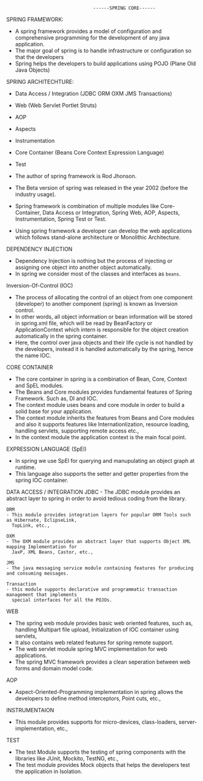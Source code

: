
						 			------SPRING CORE------    														

SPRING FRAMEWORK:
- A spring framework provides a model of configuration and comprehensive programming for the development
  of any java application.
- The major goal of spring is to handle infrastructure or configuration so that the developers
- Spring helps the developers to build applications using POJO (Plane Old Java Objects)

SPRING ARCHITECHTURE:
- Data Access / Integration (JDBC
							 ORM 
							 OXM 
							 JMS 
							 Transactions)
- Web (Web
	   Servlet
	   Portlet
	   Struts)
- AOP
- Aspects
- Instrumentation
- Core Container (Beans
				  Core
				  Context
				  Expression Language)
- Test

- The author of spring framework is Rod Jhonson.
- The Beta version of spring was released in the year 2002 (before the industry usage).
- Spring framework is combination of multiple modules like Core-Container, Data Access or Integration,
  Spring Web, AOP, Aspects, Instrumentation, Spring Test or Test.
- Using spring framework a developer can develop the web applications which follows
  stand-alone architecture or Monolithic Architecture.

DEPENDENCY INJECTION
- Dependency Injection is nothing but the process of injecting or assigning one object  into 
  another object automatically.
- In spring we consider most of the classes and interfaces as `beans`.

Inversion-Of-Control (IOC)
- The process of allocating the control of an object from one component (developer) to another
  component (spring) is known as Inversion control.
- In other words, all object information or bean information will be stored in spring.xml file, which
  will be read by BeanFactory or ApplicationContext which intern is responsible for the object creation
  automatically in the spring container.
- Here, the control over java objects and their life cycle is not handled by the developers, instead
  it is handled automatically by the spring, hence the name IOC.

CORE CONTAINER
- The core container in spring is a combination of Bean, Core, Context and SpEL modules.
- The Beans and Core modules provides fundamental features of Spring Framework. Such as, DI and IOC.
- The context module uses beans and core module in order to build a solid base for your application.
- The context module inherits the features from Beans and Core modules and also it supports features like 
  Internationlization, resource loading, handling servlets, supporting remote access etc.,
- In the context module the application context is the main focal point.

EXPRESSION LANGUAGE (SpEl)
- In spring we use SpEl for querying and manupulating an object graph at runtime.
- This language also supports the setter and getter properties from the spring IOC container.

DATA ACCESS / INTEGRATION
	JDBC
	- The JDBC module provides an abstract layer to spring in order to avoid tedious coding from the 
	  library.
	
	ORM
	- This module provides integration layers for popular ORM Tools such as Hibernate, EclipseLink,
	  TopLink, etc.,
	
	OXM
	- The OXM module provides an abstract layer that supports Object XML mapping Implementation for
	  JaxP, XML Beans, Castor, etc.,
	
	JMS
	- The java messaging service module containing features for producing and consuming messages.
	
	Transaction
	- this module supports declarative and programmatic transaction management that implements 
	  special interfaces for all the POJOs.
	
	
WEB
- The spring web module provides basic web oriented features, such as, handling Multipart file upload,
  Initialization of IOC container using servlets,
- It also contains web related features for spring remote support.
- The web servlet module spring MVC implementation for web applications.
- The spring MVC framework provides a clean seperation between web forms and domain model code.

AOP
- Aspect-Oriented-Programming implementation in spring allows the developers to define method interceptors, 
  Point cuts, etc.,

INSTRUMENTAION
- This module provides supports for micro-devices, class-loaders, server-implementation, etc.,

TEST
- The test Module supports the testing of spring components with the libraries like JUnit, Mockito,
  TestNG, etc.,
- The test module provides Mock objects that helps the developers test the application in Isolation.

